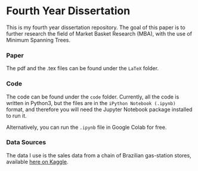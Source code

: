 # Fourth Year Dissertation

This is my fourth year dissertation repository. The goal of this paper is to further research the field of Market Basket Research (MBA), with the use of Minimum Spanning Trees. 

### Paper
The pdf and the .tex files can be found under the `LaTeX` folder. 

### Code
The code can be found under the `code` folder. Currently, all the code is written in Python3, but the files are in the `iPython Notebook (.ipynb)` format, and therefore you will need the Jupyter Notebook package installed to run it.

Alternatively, you can run the `.ipynb` file in Google Colab for free.

### Data Sources
The data I use is the sales data from a chain of Brazilian gas-station stores, available [here on Kaggle](https://www.kaggle.com/marcio486/sales-data-for-a-chain-of-brazilian-stores).

